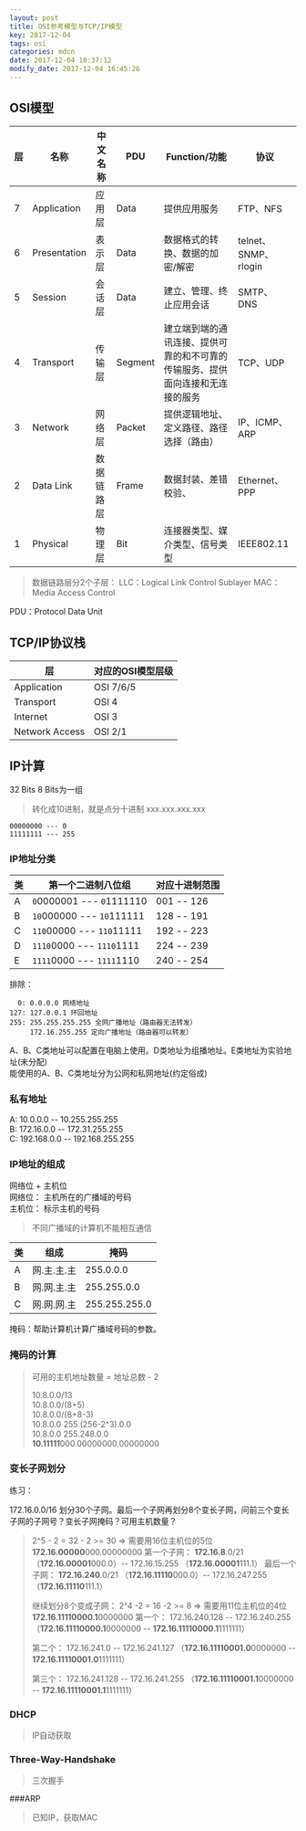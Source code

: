 ```yaml
---
layout: post
title: OSI参考模型与TCP/IP模型
key: 2017-12-04
tags: osi
categories: mdcn
date: 2017-12-04 10:37:12
modify_date: 2017-12-04 16:45:26
---
```






## OSI模型

| 层    | 名称           | 中文名称  | PDU     | Function/功能                             | 协议                 |
| ---- | ------------ | ----- | ------- | --------------------------------------- | ------------------ |
| 7    | Application  | 应用层   | Data    | 提供应用服务                                  | FTP、NFS            |
| 6    | Presentation | 表示层   | Data    | 数据格式的转换、数据的加密/解密                        | telnet、SNMP、rlogin |
| 5    | Session      | 会话层   | Data    | 建立、管理、终止应用会话                            | SMTP、DNS           |
| 4    | Transport    | 传输层   | Segment | 建立端到端的通讯连接、提供可靠的和不可靠的传输服务、提供面向连接和无连接的服务 | TCP、UDP            |
| 3    | Network      | 网络层   | Packet  | 提供逻辑地址、定义路径、路径选择（路由）                    | IP、ICMP、ARP        |
| 2    | Data Link    | 数据链路层 | Frame   | 数据封装、差错校验、                              | Ethernet、PPP       |
| 1    | Physical     | 物理层   | Bit     | 连接器类型、媒介类型、信号类型                         | IEEE802.11         |

> 数据链路层分2个子层：
> LLC：Logical Link Control Sublayer
> MAC：Media Access Control

PDU：Protocol Data Unit

## TCP/IP协议栈

| 层              | 对应的OSI模型层级 |
| -------------- | ---------- |
| Application    | OSI 7/6/5  |
| Transport      | OSI 4      |
| Internet       | OSI 3      |
| Network Access | OSI 2/1    |

## IP计算

32 Bits	8 Bits为一组 

> 转化成10进制，就是点分十进制 xxx.xxx.xxx.xxx

```
00000000 --- 0
11111111 --- 255
```

### IP地址分类

| 类    | 第一个二进制八位组                 | 对应十进制范围    |
| ---- | ------------------------- | ---------- |
| A    | `0`0000001 --- `0`1111110 | 001 -- 126 |
| B    | `10`000000 --- `10`111111 | 128 -- 191 |
| C    | `110`00000 --- `110`11111 | 192 -- 223 |
| D    | `1110`0000 --- `1110`1111 | 224 -- 239 |
| E    | `1111`0000 --- `1111`1110 | 240 -- 254 |

排除：

~~~
  0: 0.0.0.0 网络地址
127: 127.0.0.1 环回地址
255: 255.255.255.255 全网广播地址（路由器无法转发）
     172.16.255.255 定向广播地址（路由器可以转发）
~~~

A、B、C类地址可以配置在电脑上使用。D类地址为组播地址。E类地址为实验地址(未分配)  
能使用的A、B、C类地址分为公网和私网地址(约定俗成)

### 私有地址

A: 10.0.0.0 -- 10.255.255.255  
B: 172.16.0.0 -- 172.31.255.255  
C: 192.168.0.0 -- 192.168.255.255  

### IP地址的组成

网络位 + 主机位  
网络位： 主机所在的广播域的号码  
主机位： 标示主机的号码  

> 不同广播域的计算机不能相互通信

| 类    | 组成      | 掩码            |
| ---- | ------- | ------------- |
| A    | 网.主.主.主 | 255.0.0.0     |
| B    | 网.网.主.主 | 255.255.0.0   |
| C    | 网.网.网.主 | 255.255.255.0 |

掩码：帮助计算机计算广播域号码的参数。

### 掩码的计算

> 可用的主机地址数量 = 地址总数 - 2  
>
> 10.8.0.0/13  
> 10.8.0.0/(8+5)  
> 10.8.0.0/(8+8-3)  
> 10.8.0.0 255.(256-2^3).0.0  
> 10.8.0.0 255.248.0.0  
> **10.11111**000.00000000.00000000  

### 变长子网划分

练习：

172.16.0.0/16 划分30个子网。最后一个子网再划分8个变长子网，问前三个变长子网的子网号？变长子网掩码？可用主机数量？

> 2^5 - 2 = 32 - 2 >= 30  => 需要用16位主机位的5位
> **172.16.00000**000.00000000
> 第一个子网： **172.16.8**.0/21 （**172.16.00001**000.0）-- 172.16.15.255 （**172.16.00001**111.1）
> 最后一个子网： **172.16.240**.0/21 （**172.16.11110**000.0）-- 172.16.247.255 （**172.16.11110**111.1）
>
> 继续划分8个变成子网： 
> 2^4 -2 = 16 -2 >= 8 => 需要用11位主机位的4位 
> **172.16.11110000.1**0000000
> 第一个： 172.16.240.128 -- 172.16.240.255
>   （**172.16.11110000.1**0000000 -- **172.16.11110000.1**1111111）
>
> 第二个： 172.16.241.0 -- 172.16.241.127
>   （**172.16.11110001.0**0000000 -- **172.16.11110001.0**1111111）
>
> 第三个： 172.16.241.128 -- 172.16.241.255
>   （**172.16.11110001.1**0000000 -- **172.16.11110001.1**1111111）



### DHCP

> IP自动获取

### Three-Way-Handshake

> 三次握手

###ARP

> 已知IP，获取MAC
